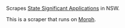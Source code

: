 Scrapes [State Significant Applications](https://www.planningportal.nsw.gov.au/major-projects/projects?status=All&lga=All&development_type=All&industry_type=All&case_type=All) in NSW. 

This is a scraper that runs on [Morph](https://morph.io).
